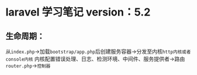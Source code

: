 # laravel 学习笔记  version：5.2
## 生命周期：
从`index.php`->加载`bootstrap/app.php`后创建服务容器->分发至内核`http内核或者console内核`
内核配置错误处理、日志、检测环境、中间件、服务提供者->路由`router.php`->`控制器`
